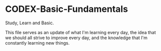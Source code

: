 # CODEX-Basic-Fundamentals
Study, Learn and Basic.



This file serves as an update of what I'm learning every day, the idea that we should all strive to improve every day, and the knowledge that I'm constantly learning new things.
